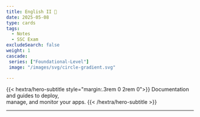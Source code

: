 ```yaml
---
title: English II 📖
date: 2025-05-08
type: cards
tags:
  - Notes 
  - SSC Exam
excludeSearch: false
weight: 1
cascade:
 series: ["Foundational-Level"]
 image: "/images/svg/circle-gradient.svg"

---
```


{{< hextra/hero-subtitle style="margin:.3rem 0 2rem 0">}}
  Documentation and guides to deploy,  
  manage, and monitor your apps.
{{< /hextra/hero-subtitle >}}

---